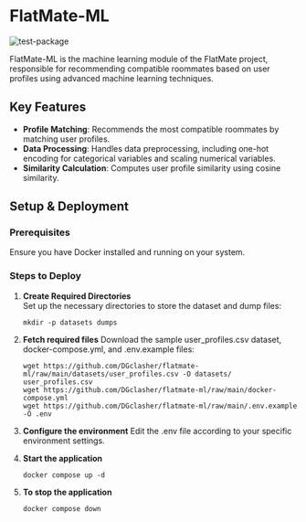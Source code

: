 # FlatMate-ML  
![test-package](https://github.com/dgclasher/flatmate-ml/actions/workflows/test-package.yml/badge.svg?branch=main)

FlatMate-ML is the machine learning module of the FlatMate project, responsible for recommending compatible roommates based on user profiles using advanced machine learning techniques.

## Key Features
- **Profile Matching**: Recommends the most compatible roommates by matching user profiles.
- **Data Processing**: Handles data preprocessing, including one-hot encoding for categorical variables and scaling numerical variables.
- **Similarity Calculation**: Computes user profile similarity using cosine similarity.

## Setup & Deployment

### Prerequisites
Ensure you have Docker installed and running on your system.

### Steps to Deploy

1. **Create Required Directories**  
   Set up the necessary directories to store the dataset and dump files:
   ```
   mkdir -p datasets dumps
   ```
2. **Fetch required files**
   Download the sample user_profiles.csv dataset, docker-compose.yml, and .env.example files:
   ```
   wget https://github.com/DGclasher/flatmate-ml/raw/main/datasets/user_profiles.csv -O datasets/ user_profiles.csv
   wget https://github.com/DGclasher/flatmate-ml/raw/main/docker-compose.yml
   wget https://github.com/DGclasher/flatmate-ml/raw/main/.env.example -O .env
   ```
3. **Configure the environment**
   Edit the .env file according to your specific environment settings.

4. **Start the application**
   ```
   docker compose up -d
   ```
5. **To stop the application**
   ```
   docker compose down
   ```